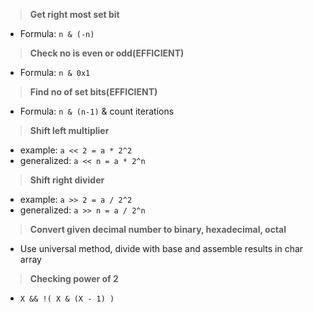 > **Get right most set bit**

-  Formula:  `n & (-n)` 

> **Check no is even or odd(EFFICIENT)**

-  Formula:  `n & 0x1` 


> **Find no of set bits(EFFICIENT)**

-  Formula:  `n & (n-1)` & count iterations

> **Shift left multiplier**

-  example: `a << 2 = a * 2^2`
 - generalized: `a << n = a * 2^n`

> **Shift right divider**

-  example: `a >> 2 = a / 2^2`
 - generalized: `a >> n = a / 2^n`

> **Convert given decimal number to binary, hexadecimal, octal**

- Use universal method, divide with base and assemble results in char array

> **Checking power of 2**

- `X && !( X & (X - 1) )`
